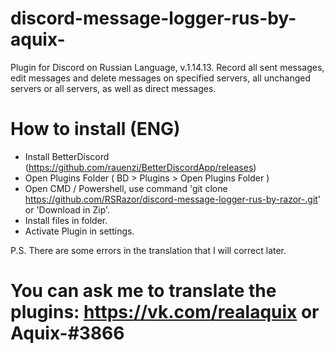 # discord-message-logger-rus-by-aquix-
Plugin for Discord on Russian Language, v.1.14.13. Record all sent messages, edit messages and delete messages on specified servers, all unchanged servers or all servers, as well as direct messages.

# How to install (ENG)

- Install BetterDiscord (https://github.com/rauenzi/BetterDiscordApp/releases)
- Open Plugins Folder ( BD > Plugins > Open Plugins Folder )
- Open CMD / Powershell, use command 'git clone https://github.com/RSRazor/discord-message-logger-rus-by-razor-.git' or 'Download in Zip'.
- Install files in folder.
- Activate Plugin in settings.

P.S. There are some errors in the translation that I will correct later.

# You can ask me to translate the plugins: https://vk.com/realaquix or Aquix-#3866
